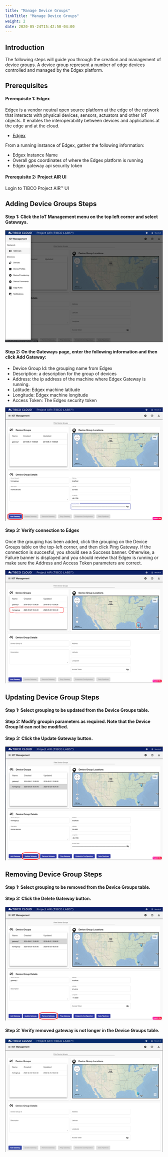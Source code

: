 ```yaml
---
title: "Manage Device Groups"
linkTitle: "Manage Device Groups"
weight: 2
date: 2020-05-24T15:42:50-04:00
---
```


## Introduction
The following steps will guide you through the creation  and management of device groups.
A device group represent a number of edge devices controlled and managed by the Edgex platform.

## Prerequisites

#### Prerequisite 1: Edgex

Edgex is a vendor neutral open source platform at the edge of the network that interacts with physical devices, sensors, actuators and other IoT objects. It enables the interoperability between devices and applications at the edge and at the cloud.

* [Edgex](edgexfoundry.org)

From a running instance of Edgex, gather the following information:

 * Edgex Instance Name
 * Overall gps coordinates of where the Edgex platform is running
 * Edgex gateway api security token


 #### Prerequisite 2: Project AIR UI

Login to TIBCO Project AIR™ UI

 ## Adding Device Groups Steps

#### Step 1: Click the IoT Management menu on the top left corner and select Gateways.

![Gateway Page image](./air_side_menu.png)

#### Step 2: On the Gateways page, enter the following information and then click Add Gateway:

* Device Group Id: the grouping name from Edgex
* Description: a description for the group of devices
* Address: the ip address of the machine where Edgex Gateway is running.
* Latitude: Edgex machine latitude
* Longitude: Edgex machine longitude
* Access Token: The Edgex security token

![Gateway Add image](./air_add_gateway.png)

#### Step 3: Verify connection to Edgex
 Once the grouping has been added, click the grouping on the Device Groups table on the top-left corner, and then click Ping Gateway.  If the connection is succesful, you should see a Success banner. Otherwise, a Failure banner is displayed and you should review that Edgex is running or make sure the Address and Access Token parameters are correct.

![Gateway Verify image](./air_gateway_added.png)

## Updating Device Group Steps

#### Step 1: Select grouping to be updated from the Device Groups table.

#### Step 2: Modify groupin parameters as required. Note that the Device Group Id can not be modified.

#### Step 3: Click the Update Gateway button.

![Update Gateway image](./air_update_gateway.png)

## Removing Device Group Steps

#### Step 1: Select grouping to be removed from the Device Groups table.

#### Step 3: Click the Delete Gateway button.

![Delete Gateway image](./air_remove_gateway.png)

#### Step 3: Verify removed gateway is not longer in the Device Groups table.

![Delete Gateway image](./air_gateway_removed.png)